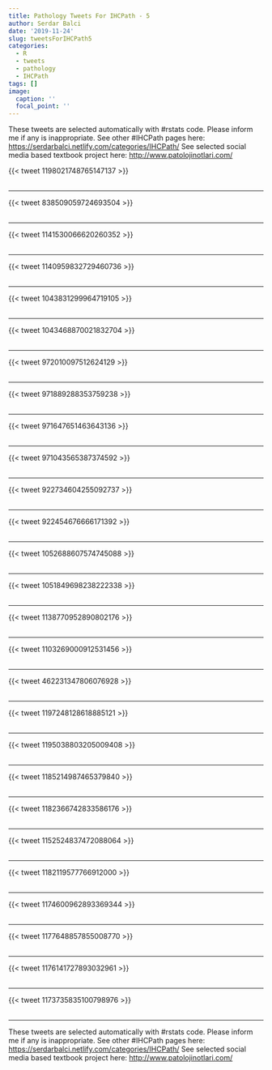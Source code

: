 ```yaml
---
title: Pathology Tweets For IHCPath - 5
author: Serdar Balci
date: '2019-11-24'
slug: tweetsForIHCPath5
categories:
  - R
  - tweets
  - pathology
  - IHCPath
tags: []
image:
  caption: ''
  focal_point: ''
---
```



These tweets are selected automatically with #rstats code. Please inform me if any is inappropriate.
See other #IHCPath pages here: https://serdarbalci.netlify.com/categories/IHCPath/ 
See selected social media based textbook project here: http://www.patolojinotlari.com/

{{< tweet 1198021748765147137 >}}
<br>
<br>
<hr>
{{< tweet 838509059724693504 >}}
<br>
<br>
<hr>
{{< tweet 1141530066620260352 >}}
<br>
<br>
<hr>
{{< tweet 1140959832729460736 >}}
<br>
<br>
<hr>
{{< tweet 1043831299964719105 >}}
<br>
<br>
<hr>
{{< tweet 1043468870021832704 >}}
<br>
<br>
<hr>
{{< tweet 972010097512624129 >}}
<br>
<br>
<hr>
{{< tweet 971889288353759238 >}}
<br>
<br>
<hr>
{{< tweet 971647651463643136 >}}
<br>
<br>
<hr>
{{< tweet 971043565387374592 >}}
<br>
<br>
<hr>
{{< tweet 922734604255092737 >}}
<br>
<br>
<hr>
{{< tweet 922454676666171392 >}}
<br>
<br>
<hr>
{{< tweet 1052688607574745088 >}}
<br>
<br>
<hr>
{{< tweet 1051849698238222338 >}}
<br>
<br>
<hr>
{{< tweet 1138770952890802176 >}}
<br>
<br>
<hr>
{{< tweet 1103269000912531456 >}}
<br>
<br>
<hr>
{{< tweet 462231347806076928 >}}
<br>
<br>
<hr>
{{< tweet 1197248128618885121 >}}
<br>
<br>
<hr>
{{< tweet 1195038803205009408 >}}
<br>
<br>
<hr>
{{< tweet 1185214987465379840 >}}
<br>
<br>
<hr>
{{< tweet 1182366742833586176 >}}
<br>
<br>
<hr>
{{< tweet 1152524837472088064 >}}
<br>
<br>
<hr>
{{< tweet 1182119577766912000 >}}
<br>
<br>
<hr>
{{< tweet 1174600962893369344 >}}
<br>
<br>
<hr>
{{< tweet 1177648857855008770 >}}
<br>
<br>
<hr>
{{< tweet 1176141727893032961 >}}
<br>
<br>
<hr>
{{< tweet 1173735835100798976 >}}
<br>
<br>
<hr>


These tweets are selected automatically with #rstats code. Please inform me if any is inappropriate.
See other #IHCPath pages here: https://serdarbalci.netlify.com/categories/IHCPath/ 
See selected social media based textbook project here: http://www.patolojinotlari.com/
